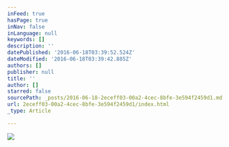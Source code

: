```yaml
---
inFeed: true
hasPage: true
inNav: false
inLanguage: null
keywords: []
description: ''
datePublished: '2016-06-18T03:39:52.524Z'
dateModified: '2016-06-18T03:39:42.885Z'
authors: []
publisher: null
title: ''
author: []
starred: false
sourcePath: _posts/2016-06-18-2eceff03-00a2-4cec-8bfe-3e594f2459d1.md
url: 2eceff03-00a2-4cec-8bfe-3e594f2459d1/index.html
_type: Article

---
```

![](https://the-grid-user-content.s3-us-west-2.amazonaws.com/7bfee29a-380f-4755-b1de-fb083c4e2b8c.jpg)
